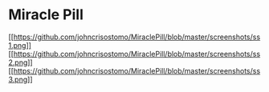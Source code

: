 # Miracle Pill

[[https://github.com/johncrisostomo/MiraclePill/blob/master/screenshots/ss1.png]]
[[https://github.com/johncrisostomo/MiraclePill/blob/master/screenshots/ss2.png]]
[[https://github.com/johncrisostomo/MiraclePill/blob/master/screenshots/ss3.png]]
